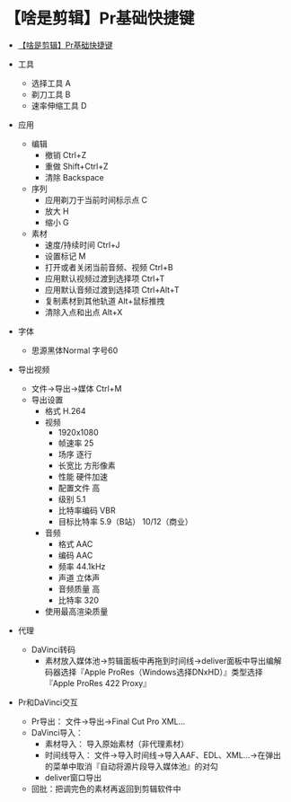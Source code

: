<!--
 * @Description: 
 * @Author: alphapenng
 * @Github: 
 * @Date: 2022-01-14 06:18:56
 * @LastEditors: alphapenng
 * @LastEditTime: 2023-01-15 20:59:19
 * @FilePath: /balabala/content/private/【啥是剪辑】Pr基础快捷键.md
-->

# 【啥是剪辑】Pr基础快捷键

- [【啥是剪辑】Pr基础快捷键](#啥是剪辑pr基础快捷键)

- 工具
  - 选择工具 A
  - 剃刀工具 B
  - 速率伸缩工具 D
- 应用
  - 编辑
    - 撤销 Ctrl+Z
    - 重做 Shift+Ctrl+Z
    - 清除 Backspace
  - 序列
    - 应用剃刀于当前时间标示点 C
    - 放大 H
    - 缩小 G
  - 素材
    - 速度/持续时间 Ctrl+J
    - 设置标记 M
    - 打开或者关闭当前音频、视频 Ctrl+B
    - 应用默认视频过渡到选择项 Ctrl+T
    - 应用默认音频过渡到选择项 Ctrl+Alt+T
    - 复制素材到其他轨道 Alt+鼠标推拽
    - 清除入点和出点 Alt+X
- 字体
  - 思源黑体Normal 字号60
- 导出视频
  - 文件→导出→媒体 Ctrl+M
  - 导出设置
    - 格式 H.264
    - 视频
      - 1920x1080
      - 帧速率 25
      - 场序 逐行
      - 长宽比 方形像素
      - 性能 硬件加速
      - 配置文件 高
      - 级别 5.1
      - 比特率编码 VBR
      - 目标比特率 5.9（B站） 10/12（商业）
    - 音频
      - 格式 AAC
      - 编码 AAC
      - 频率 44.1kHz
      - 声道 立体声
      - 音频质量 高
      - 比特率 320
    - 使用最高渲染质量
- 代理
  - DaVinci转码
    - 素材放入媒体池→剪辑面板中再拖到时间线→deliver面板中导出编解码器选择『Apple ProRes（Windows选择DNxHD）』类型选择『Apple ProRes 422 Proxy』
- Pr和DaVinci交互
  - Pr导出： 文件→导出→Final Cut Pro XML...
  - DaVinci导入：
    - 素材导入： 导入原始素材（非代理素材）
    - 时间线导入： 文件→导入时间线→导入AAF、EDL、XML...→在弹出的菜单中取消『自动将源片段导入媒体池』的对勾
    - deliver窗口导出
  - 回批：把调完色的素材再返回到剪辑软件中
